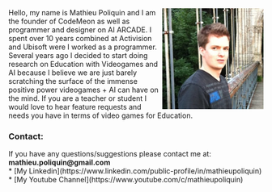 


<img style="float: right;" src="/assets/about/matpoliquin.jpg">
Hello, my name is Mathieu Poliquin and I am the founder of CodeMeon as well as programmer and designer on AI ARCADE.
I spent over 10 years combined at Activision and Ubisoft were I worked as a programmer. Several years ago I decided to start doing research on Education with Videogames and AI
because I believe we are just barely scratching the surface of the immense positive power videogames + AI can have on the mind.
If you are a teacher or student I would love to hear feature requests and needs you have in terms of video games for Education.


<h3>Contact: </h3>
If you have any questions/suggestions please contact me at: <b>mathieu.poliquin@gmail.com</b>
<br>
*   [My Linkedin](https://www.linkedin.com/public-profile/in/mathieupoliquin)
*   [My Youtube Channel](https://www.youtube.com/c/mathieupoliquin)
